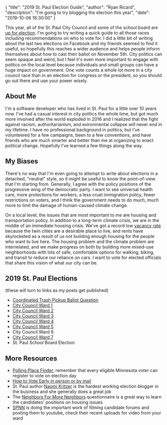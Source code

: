 {
	"title": "2019 St. Paul Election Guide",
	"author": "Ryan Ricard",
	"description": "I'm going to try blogging the election this year",
	"date":  "2019-10-06 18:30:00"
}

This year, all of the St. Paul City Council and some of the school board are [up for election](https://www.ramseycounty.us/residents/elections-voting/candidates/candidate-filing). I'm going to try writing a quick guide to all those races including recommendations on who to vote for. I did a little bit of writing about the last two elections on Facebook and my friends seemed to find it useful, so hopefully this reaches a wider audience and helps people inform themselves about how to cast their ballot on November 5th. City politics can seem opaque and weird, but I feel it's even more important to engage with politics on the local level because individuals and small groups can have a huge impact on government. One vote counts a whole lot more in a city council race than in an election for congress or the president, so you should go out there and use your power wisely. 


## About Me 

I'm a software developer who has lived in St. Paul for a little over 10 years now. I've had a casual interest in city politics the whole time, but got much more involved after the world exploded in 2016 and I realized that the fight against racism, authoritarianism, and evironmental collapse will never end in my lifetime. I have no professional background in politics, but I've volunteered for a few campaigns, been to a few conventions, and have friends who are much smarter and better than me at organizing to enact political change. Hopefully I've learned a few things along the way. 

## My Biases

There's no way that I'm even going to attempt to write about elections in a detached, "neutral" style, so it might be useful to know the point-of-view that I'm starting from. Generally, I agree with the policy positions of the progressive wing of the democratic party. I want to see universal health care, more protections for workers, a less cruel immigration policy, fewer restrictions on voters, and I think the government needs to do much, much more to limit the damage of human-caused climate change. 

On a local level, the issues that are most important to me are housing and transportation policy. In addition to a long-term climate crisis, we are in the middle of an immediate housing crisis. We've got a record low [vacancy rate](https://www.twincities.com/2019/04/05/census-data-show-twin-cities-home-vacancy-is-second-lowest-in-nation/) because the twin cities are a desirable place to live, and rents have skyrocketed as a result of us not building enough housing for the people who want to live here. The housing problem and the climate problem are interrelated, and we make progress on both by building more mixed-use neighborhoods with lots of safe, comfortable options for walking, biking, and transit to reduce our reliance on cars. I want to vote for elected officials that share this vision of what our city can be. 

## 2019 St. Paul Elections

(these will turn to links as my posts get published)

* [Coordinated Trash Pickup Ballot Question](https://firewally.net/post/the-trash-post)
* [City Council Ward 1](https://firewally.net/post/ward-1-2019/)
* [City Council Ward 2](https://firewally.net/post/ward-2-2019/)
* [City Council Ward 3](https://firewally.net/post/ward-3-2019/)
* [City Council Ward 4](https://firewally.net/post/ward-4-2019/)
* [City Council Ward 5](https://firewally.net/post/ward-5-2019/)
* City Council Ward 6
* [City Council Ward 7](https://firewally.net/post/ward-7-2019/)
* St. Paul School Board Election

## More Resources

* [Polling Place Finder](https://pollfinder.sos.state.mn.us/), remember that every eligible Minnesota voter can register to vote on election day
* [How to Vote Early in person or by mail](https://www.ramseycounty.us/residents/elections-voting/voters/vote-election-day)
* St. Paul author [Naomi Kritzer](https://naomikritzer.com/) is the hardest working election blogger in the business and she generally does a great job
* The [Neighbors For More Neighbors](https://medium.com/neighbors-for-more-neighbors/saint-paul-city-council-candidate-questionnaire-47e3690fa021) questionnaire is a great way to learn the candidates' positions on housing issues
* [SPNN](https://www.youtube.com/user/MySPNN) is doing the important work of filming candidate forums and posting them to youtube, check their recent uploads for video from your ward
